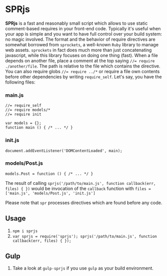 # SPRjs

**SPRjs** is a fast and reasonably small script which allows to use static comment-based requires in your front-end code.
Typically it's useful when your app is simple and you want to have full control over your build system: no magic involved.
The format and the behavior of require directives are somewhat borrowed from `sprockets`, a well-known `Ruby` library to manage web assets. `sprockets` in fact does much more than just concatenating javascript, while this library focuses on doing one thing (fast).
When a file depends on another file, place a comment at the top saying `//= require ./another/file`.
The path is relative to the file which contains the directive. You can also require globs `//= require ../*` or require
a file own contents before other dependencies by writing `require_self`.
Let's say, you have the following files:

### main.js

    //= require_self
    //= require models/*
    //= require init

    var models = {};
    function main () { /* ... */ }

### init.js

    document.addEventListener('DOMContentLoaded', main);

### models/Post.js

    models.Post = function () { /* ... */ }

The result of calling `sprjs('/path/to/main.js', function callback(err, files) { })` would be invocation of the `callback` function with
`files = ['main.js', 'models/Post.js', 'init.js']`

Please note that `spr` processes directives which are found before any code.

## Usage

1. `npm i sprjs`
2. `var sprjs = require('sprjs'); sprjs('/path/to/main.js', function callback(err, files) { });`

## Gulp

1. Take a look at `gulp-sprjs` if you use `gulp` as your build environment.